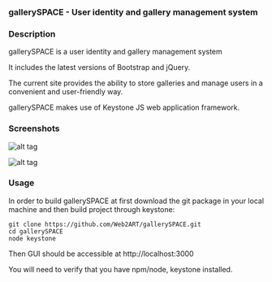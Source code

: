 <h3>gallerySPACE - User identity and gallery management system</h3>

<h3>Description</h3>

gallerySPACE is a user identity and gallery management system

It includes the latest versions of Bootstrap and jQuery.

The current site provides the ability to store galleries and manage users in a convenient and user-friendly way.

gallerySPACE makes use of Keystone JS web application framework.

<h3>Screenshots</h3>

![alt tag](https://raw.githubusercontent.com/Web2ART/gallerySPACE/master/home_screen.png)

![alt tag](https://raw.githubusercontent.com/Web2ART/gallerySPACE/master/signin_panel.png)

<h3>Usage</h3>

In order to build gallerySPACE at first download the git package in your local machine and then build project through keystone:

```
git clone https://github.com/Web2ART/gallerySPACE.git
cd gallerySPACE
node keystone
```

Then GUI should be accessible at http://localhost:3000

You will need to verify that you have npm/node, keystone installed.
